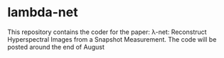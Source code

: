 # lambda-net



This repository contains the coder for the paper: λ-net: Reconstruct Hyperspectral Images from a Snapshot Measurement.
The code will be
posted around the end of August
